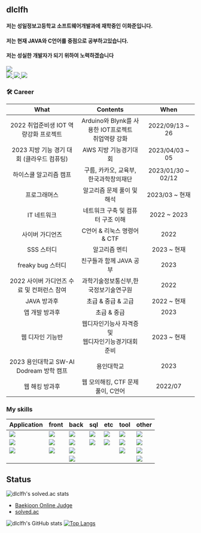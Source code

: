 ## dlclfh
<div>

#### 저는 성일정보고등학교 소프트웨어개발과에 재학중인 이화준입니다.<br>
#### 저는 현재 JAVA와 C언어를 중점으로 공부하고있습니다.<br> 
#### 저는 성실한 개발자가 되기 위하여 노력하겠습니다 
   
</div>

<a href="https://hits.seeyoufarm.com"><img src="https://hits.seeyoufarm.com/api/count/incr/badge.svg?url=https%3A%2F%2Fgithub.com%2Fdlclfh0404%2F&count_bg=%23D9E4E9&title_bg=%231B191D&icon=pixabay.svg&icon_color=%23D5DBCD&title=%EB%B0%A9+%EB%AC%B8+%EC%9E%90&edge_flat=false"/></a><br> 
<a href = "https://dlclfh.notion.site/DLCLFH-PROFILE-113ab60c1049448dbd99cccf4ff90d16?pvs=4"> <img src="https://img.shields.io/badge/나의 노션 -white.svg?style=flat&logo=notion&logoColor=000000"> 
</a> 
<a href = "https://velog.io/@dlclfh0404">
   <img src="https://img.shields.io/badge/나의 벨로그 -white.svg?style=flat&logo=velog&logoColor=#20C997">
</a>
<a href="mailto:dlclfh0404@naver.com">
  <img src="https://img.shields.io/badge/메일 -white.svg?style=flat&logo=naver&logoColor=#03C75A">
</a>
 
### 🛠 Career
| What | Contents | When |
| :----------: | :-------------: | :-------------: |
| 2022 취업준비생 IOT 역량강화 프로젝트 | Arduino와 Blynk를 사용한 IOT프로젝트<br> 취업역량 강화 | 2022/09/13 ~ 26
| 2023 지방 기능 경기 대회 (클라우드 컴퓨팅) | AWS 지방 기능경기대회 | 2023/04/03 ~ 05
| 하이스쿨 알고리즘 캠프 | 구름, 카카오, 교육부, 한국과학창의재단 | 2023/01/30 ~ 02/12
| 프로그래머스 | 알고리즘 문제 풀이 및 해석  | 2023/03 ~ 현재
| IT 네트워크 | 네트워크 구축 및 컴퓨터 구조 이해  | 2022 ~ 2023
| 사이버 가디언즈 | C언어 & 리눅스 명령어 & CTF | 2022
| SSS 스터디 | 알고리즘 멘티| 2023 ~ 현재
| freaky bug 스터디 | 친구들과 함께 JAVA 공부 | 2023
| 2022 사이버 가디언즈 수료 및 컨퍼런스 참여 | 과학기술정보통신부,한국정보기술연구원 | 2022 
| JAVA 방과후 | 초급 & 중급 & 고급 | 2022 ~ 현재 
| 앱 개발 방과후 | 초급 & 중급 | 2023
| 웹 디자인 기능반 | 웹디자인기능사 자격증 및<br> 웹디자인기능경기대회 준비 | 2023 ~ 현재 
| 2023 용인대학교 SW-AI Dodream 방학 캠프 | 용인대학교 | 2023
| 웹 해킹 방과후 | 웹 모의해킹, CTF 문제풀이, C언어 | 2022/07
 
### My skills
 | Application | front | back | sql | etc | tool | other |
 | :----------- | :-------- | :------- | :--------- | :-------- | :------| :------ |
 | <img src="https://img.shields.io/badge/dart-white.svg?style=flat-square&logo=dart&logoColor=0175C2"> | <img src="https://img.shields.io/badge/CSS3-white.svg?style=flat-square&logo=CSS3&logoColor=1572B6"> | <img src="https://img.shields.io/badge/Java-white.svg?style=flat-square&logo=openjdk&logoColor=FF0000"> | <img src="https://img.shields.io/badge/Oracle-white.svg?style=flat-square&logo=oracle&logoColor=F80000"> |  <img src="https://img.shields.io/badge/Notion-white.svg?style=flat-square&logo=notion&logoColor=000000"> | <img src="https://img.shields.io/badge/vscode-white.svg?style=flat-square&logo=visualstudiocode&logoColor=007ACC"> | <img src="https://img.shields.io/badge/Python-white.svg?style=flat-square&logo=python&logoColor=3776AB">
| <img src="https://img.shields.io/badge/flutter-white.svg?style=flat-square&logo=flutter&logoColor=02569B"> | <img src="https://img.shields.io/badge/html5-white.svg?style=flat-square&logo=html5&logoColor=E34F26"> | <img src="https://img.shields.io/badge/JSP-white.svg?style=flat-square&logo=openjdk&logoColor=FF0000"> | <img src="https://img.shields.io/badge/mysql-white.svg?style=flat-square&logo=mysql&logoColor=4479A1"> |  <img src="https://img.shields.io/badge/git-white.svg?style=flat-square&logo=git&logoColor=F05032"> | <img src="https://img.shields.io/badge/eclipse-white.svg?style=flat-square&logo=eclipseide&logoColor=2C2255"> | <img src="https://img.shields.io/badge/c-white.svg?style=flat-square&logo=c&logoColor=A8B9CC">
| <img src="https://img.shields.io/badge/JAVAFX-white.svg?style=flat-square&logo=openjdk&logoColor=FF0000"> |<img src="https://img.shields.io/badge/JS-white.svg?style=flat-square&logo=javascript&logoColor=F7DF1E"> |<img src="https://img.shields.io/badge/AWS-white.svg?style=flat-square&logo=amazonaws&logoColor=232F3E"> | | | <img src="https://img.shields.io/badge/intellij-white.svg?style=flat-square&logo=intellijidea&logoColor=000000"> | <img src="https://img.shields.io/badge/c++-white.svg?style=flat-square&logo=cplusplus&logoColor=00599C">
|||<img src="https://img.shields.io/badge/php-white.svg?style=flat-square&logo=php&logoColor=777BB4">||||<img src="https://img.shields.io/badge/arduino-white.svg?style=flat-square&logo=arduino&logoColor=00878F">
   
 ## Status
 ![dlclfh's solved.ac stats](https://github-readme-solvedac.hyp3rflow.vercel.app/api/?handle=dlclfh)
 - [Baekjoon Online Judge](https://www.acmicpc.net/user/dlclfh)
 - [solved.ac](https://solved.ac/profile/dlclfh)

![dlclfh's GitHub stats](https://github-readme-stats.vercel.app/api?username=dlclfh0404&show_icons=true&theme=white)
[![Top Langs](https://github-readme-stats.vercel.app/api/top-langs/?username=dlclfh0404&layout=compact)](https://github.com/dlclfh0404/github-readme-stats)
   





   





